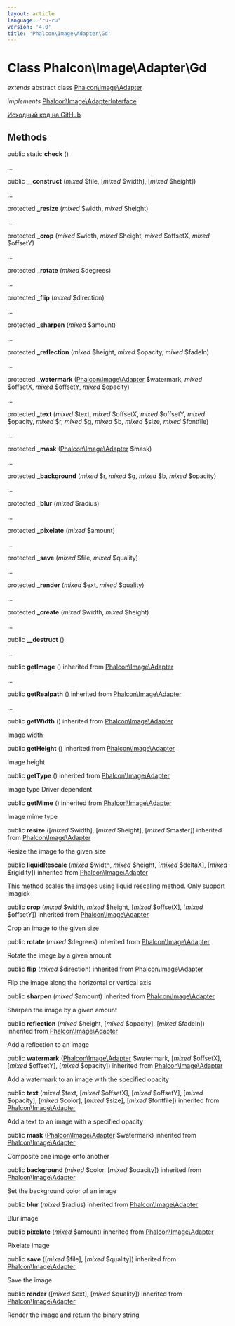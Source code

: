 ```yaml
---
layout: article
language: 'ru-ru'
version: '4.0'
title: 'Phalcon\Image\Adapter\Gd'
---
```


# Class **Phalcon\Image\Adapter\Gd**

*extends* abstract class [Phalcon\Image\Adapter](api/Phalcon_Image_Adapter)

*implements* [Phalcon\Image\AdapterInterface](api/Phalcon_Image_AdapterInterface)

<a href="https://github.com/phalcon/cphalcon/tree/v4.0.0/phalcon/image/adapter/gd.zep" class="btn btn-default btn-sm">Исходный код на GitHub</a>

## Methods

public static **check** ()

...

public **__construct** (*mixed* $file, [*mixed* $width], [*mixed* $height])

...

protected **_resize** (*mixed* $width, *mixed* $height)

...

protected **_crop** (*mixed* $width, *mixed* $height, *mixed* $offsetX, *mixed* $offsetY)

...

protected **_rotate** (*mixed* $degrees)

...

protected **_flip** (*mixed* $direction)

...

protected **_sharpen** (*mixed* $amount)

...

protected **_reflection** (*mixed* $height, *mixed* $opacity, *mixed* $fadeIn)

...

protected **_watermark** ([Phalcon\Image\Adapter](api/Phalcon_Image_Adapter) $watermark, *mixed* $offsetX, *mixed* $offsetY, *mixed* $opacity)

...

protected **_text** (*mixed* $text, *mixed* $offsetX, *mixed* $offsetY, *mixed* $opacity, *mixed* $r, *mixed* $g, *mixed* $b, *mixed* $size, *mixed* $fontfile)

...

protected **_mask** ([Phalcon\Image\Adapter](api/Phalcon_Image_Adapter) $mask)

...

protected **_background** (*mixed* $r, *mixed* $g, *mixed* $b, *mixed* $opacity)

...

protected **_blur** (*mixed* $radius)

...

protected **_pixelate** (*mixed* $amount)

...

protected **_save** (*mixed* $file, *mixed* $quality)

...

protected **_render** (*mixed* $ext, *mixed* $quality)

...

protected **_create** (*mixed* $width, *mixed* $height)

...

public **__destruct** ()

...

public **getImage** () inherited from [Phalcon\Image\Adapter](api/Phalcon_Image_Adapter)

...

public **getRealpath** () inherited from [Phalcon\Image\Adapter](api/Phalcon_Image_Adapter)

...

public **getWidth** () inherited from [Phalcon\Image\Adapter](api/Phalcon_Image_Adapter)

Image width

public **getHeight** () inherited from [Phalcon\Image\Adapter](api/Phalcon_Image_Adapter)

Image height

public **getType** () inherited from [Phalcon\Image\Adapter](api/Phalcon_Image_Adapter)

Image type Driver dependent

public **getMime** () inherited from [Phalcon\Image\Adapter](api/Phalcon_Image_Adapter)

Image mime type

public **resize** ([*mixed* $width], [*mixed* $height], [*mixed* $master]) inherited from [Phalcon\Image\Adapter](api/Phalcon_Image_Adapter)

Resize the image to the given size

public **liquidRescale** (*mixed* $width, *mixed* $height, [*mixed* $deltaX], [*mixed* $rigidity]) inherited from [Phalcon\Image\Adapter](api/Phalcon_Image_Adapter)

This method scales the images using liquid rescaling method. Only support Imagick

public **crop** (*mixed* $width, *mixed* $height, [*mixed* $offsetX], [*mixed* $offsetY]) inherited from [Phalcon\Image\Adapter](api/Phalcon_Image_Adapter)

Crop an image to the given size

public **rotate** (*mixed* $degrees) inherited from [Phalcon\Image\Adapter](api/Phalcon_Image_Adapter)

Rotate the image by a given amount

public **flip** (*mixed* $direction) inherited from [Phalcon\Image\Adapter](api/Phalcon_Image_Adapter)

Flip the image along the horizontal or vertical axis

public **sharpen** (*mixed* $amount) inherited from [Phalcon\Image\Adapter](api/Phalcon_Image_Adapter)

Sharpen the image by a given amount

public **reflection** (*mixed* $height, [*mixed* $opacity], [*mixed* $fadeIn]) inherited from [Phalcon\Image\Adapter](api/Phalcon_Image_Adapter)

Add a reflection to an image

public **watermark** ([Phalcon\Image\Adapter](api/Phalcon_Image_Adapter) $watermark, [*mixed* $offsetX], [*mixed* $offsetY], [*mixed* $opacity]) inherited from [Phalcon\Image\Adapter](api/Phalcon_Image_Adapter)

Add a watermark to an image with the specified opacity

public **text** (*mixed* $text, [*mixed* $offsetX], [*mixed* $offsetY], [*mixed* $opacity], [*mixed* $color], [*mixed* $size], [*mixed* $fontfile]) inherited from [Phalcon\Image\Adapter](api/Phalcon_Image_Adapter)

Add a text to an image with a specified opacity

public **mask** ([Phalcon\Image\Adapter](api/Phalcon_Image_Adapter) $watermark) inherited from [Phalcon\Image\Adapter](api/Phalcon_Image_Adapter)

Composite one image onto another

public **background** (*mixed* $color, [*mixed* $opacity]) inherited from [Phalcon\Image\Adapter](api/Phalcon_Image_Adapter)

Set the background color of an image

public **blur** (*mixed* $radius) inherited from [Phalcon\Image\Adapter](api/Phalcon_Image_Adapter)

Blur image

public **pixelate** (*mixed* $amount) inherited from [Phalcon\Image\Adapter](api/Phalcon_Image_Adapter)

Pixelate image

public **save** ([*mixed* $file], [*mixed* $quality]) inherited from [Phalcon\Image\Adapter](api/Phalcon_Image_Adapter)

Save the image

public **render** ([*mixed* $ext], [*mixed* $quality]) inherited from [Phalcon\Image\Adapter](api/Phalcon_Image_Adapter)

Render the image and return the binary string